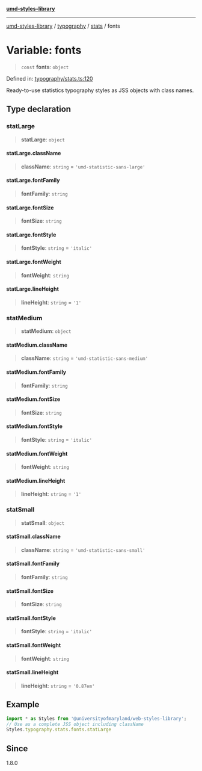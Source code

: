 [**umd-styles-library**](../../../../README.md)

***

[umd-styles-library](../../../../modules.md) / [typography](../../../README.md) / [stats](../README.md) / fonts

# Variable: fonts

> `const` **fonts**: `object`

Defined in: [typography/stats.ts:120](https://github.com/UMD-Digital/design-system/blob/2d95010ba8e3e1595ebab66599330577b600c5fb/packages/styles/source/typography/stats.ts#L120)

Ready-to-use statistics typography styles as JSS objects with class names.

## Type declaration

### statLarge

> **statLarge**: `object`

#### statLarge.className

> **className**: `string` = `'umd-statistic-sans-large'`

#### statLarge.fontFamily

> **fontFamily**: `string`

#### statLarge.fontSize

> **fontSize**: `string`

#### statLarge.fontStyle

> **fontStyle**: `string` = `'italic'`

#### statLarge.fontWeight

> **fontWeight**: `string`

#### statLarge.lineHeight

> **lineHeight**: `string` = `'1'`

### statMedium

> **statMedium**: `object`

#### statMedium.className

> **className**: `string` = `'umd-statistic-sans-medium'`

#### statMedium.fontFamily

> **fontFamily**: `string`

#### statMedium.fontSize

> **fontSize**: `string`

#### statMedium.fontStyle

> **fontStyle**: `string` = `'italic'`

#### statMedium.fontWeight

> **fontWeight**: `string`

#### statMedium.lineHeight

> **lineHeight**: `string` = `'1'`

### statSmall

> **statSmall**: `object`

#### statSmall.className

> **className**: `string` = `'umd-statistic-sans-small'`

#### statSmall.fontFamily

> **fontFamily**: `string`

#### statSmall.fontSize

> **fontSize**: `string`

#### statSmall.fontStyle

> **fontStyle**: `string` = `'italic'`

#### statSmall.fontWeight

> **fontWeight**: `string`

#### statSmall.lineHeight

> **lineHeight**: `string` = `'0.87em'`

## Example

```typescript
import * as Styles from '@universityofmaryland/web-styles-library';
// Use as a complete JSS object including className
Styles.typography.stats.fonts.statLarge
```

## Since

1.8.0
